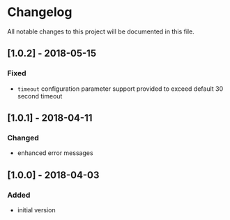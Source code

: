 # Changelog
All notable changes to this project will be documented in this file.

## [1.0.2] - 2018-05-15

### Fixed

* `timeout` configuration parameter support provided to exceed default 30 second timeout

## [1.0.1] - 2018-04-11

### Changed
- enhanced error messages

## [1.0.0] - 2018-04-03

### Added
- initial version
